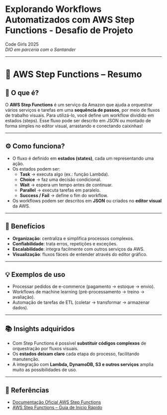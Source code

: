 # Explorando Workflows Automatizados com AWS Step Functions - Desafio de Projeto
 Code Girls 2025
 <br>
 *DIO em parceria com o Santander*

---

# 🚀 AWS Step Functions – Resumo

## 📖 O que é?
O **AWS Step Functions** é um serviço da Amazon que ajuda a orquestrar vários serviços e tarefas em uma **sequência de passos**, por meio de fluxos de trabalho visuais.
Para utilizá-lo, você define um workflow dividido em estados (steps). Esse fluxo pode ser descrito em JSON ou montado de forma simples no editor visual, arrastando e conectando caixinhas!

---

## ⚙️ Como funciona?
- O fluxo é definido em **estados (states)**, cada um representando uma ação.  
- Os estados podem ser:
  - **Task** → executa algo (ex.: função Lambda).  
  - **Choice** → faz uma decisão condicional.  
  - **Wait** → espera um tempo antes de continuar.  
  - **Parallel** → executa tarefas em paralelo.  
  - **Success / Fail** → define o fim do workflow.  
- Os workflows podem ser descritos em **JSON** ou criados no **editor visual** da AWS.  

---

## 🎯 Benefícios
- **Organização**: centraliza e simplifica processos complexos.  
- **Confiabilidade**: trata erros, repetições e exceções.  
- **Escalabilidade**: integra facilmente com outros serviços da AWS.  
- **Visualização**: fluxos fáceis de entender através do editor gráfico.  

---

## 💡 Exemplos de uso
- Processar pedidos de e-commerce (pagamento → estoque → envio).  
- Workflows de machine learning (pré-processamento → treino → avaliação).  
- Automação de tarefas de ETL (coletar → transformar → armazenar dados).  

---

## 📚 Insights adquiridos
- Com Step Functions é possível **substituir códigos complexos** de orquestração por fluxos visuais.  
- Os **estados deixam claro** cada etapa do processo, facilitando manutenção.  
- A integração com **Lambda, DynamoDB, S3 e outros serviços** amplia muito as possibilidades de uso.  

---

## 🔗 Referências
- [Documentação Oficial AWS Step Functions](https://docs.aws.amazon.com/step-functions/)  
- [AWS Step Functions – Guia de Início Rápido](https://aws.amazon.com/step-functions/)
